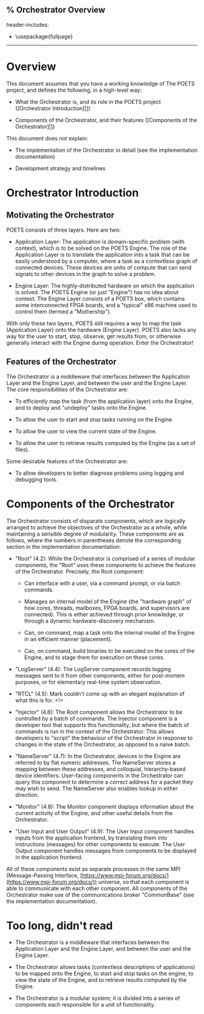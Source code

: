 % Orchestrator Overview
---
header-includes:
  - \usepackage{fullpage}
---

# Overview

This document assumes that you have a working knowledge of The POETS project,
and defines the following, in a high-level way:

 - What the Orchestrator is, and its role in the POETS project ([Orchestrator
   Introduction][])

 - Components of the Orchestrator, and their features ([Components of the
   Orchestrator][])

This document does not explain:

 - The implementation of the Orchestrator in detail (see the implementation
   documentation)

 - Development strategy and timelines

# Orchestrator Introduction

## Motivating the Orchestrator

POETS consists of three layers. Here are two:

 - Application Layer: The application is domain-specific problem (with
   context), which is to be solved on the POETS Engine. The role of the
   Application Layer is to translate the application into a task that can be
   easily understood by a computer, where a task as a contextless graph of
   connected devices. These devices are units of compute that can send signals
   to other devices in the graph to solve a problem.

 - Engine Layer: The highly-distributed hardware on which the application is
   solved. The POETS Engine (or just "Engine") has no idea about context. The
   Engine Layer consists of a POETS box, which contains some interconnected
   FPGA boards, and a "typical" x86 machine used to control them (termed a
   "Mothership").

With only these two layers, POETS still requires a way to map the task
(Application Layer) onto the hardware (Engine Layer). POETS also lacks any way
for the user to start, stop, observe, get results from, or otherwise generally
interact with the Engine during operation. Enter the Orchestrator!

## Features of the Orchestrator

The Orchestrator is a middleware that interfaces between the Application Layer
and the Engine Layer, and between the user and the Engine Layer. The core
responsibilities of the Orchestrator are:

 - To efficiently map the task (from the application layer) onto the Engine,
   and to deploy and "undeploy" tasks onto the Engine.

 - To allow the user to start and stop tasks running on the Engine.

 - To allow the user to view the current state of the Engine.

 - To allow the user to retrieve results computed by the Engine (as a set of
   files).

Some desirable features of the Orchestrator are:

 - To allow developers to better diagnose problems using logging and debugging
   tools.

# Components of the Orchestrator

The Orchestrator consists of disparate components, which are logically arranged
to achieve the objectives of the Orchestrator as a whole, while maintaining a
sensible degree of modularity. These components are as follows, where the
numbers in parentheses denote the corresponding section in the implementation
documentation:

 - "Root" (4.2): While the Orchestrator is comprised of a series of modular
   components, the "Root" uses these components to achieve the features of the
   Orchestrator. Precisely, the Root component:

   - Can interface with a user, via a command prompt, or via batch commands.

   - Manages an internal model of the Engine (the "hardware graph" of how
     cores, threads, mailboxes, FPGA boards, and supervisors are
     connected). This is either achieved through prior knowledge, or through a
     dynamic hardware-discovery mechanism.

   - Can, on command, map a task onto the internal model of the Engine in an
     efficient manner (placement).

   - Can, on command, build binaries to be executed on the cores of the Engine,
     and to stage them for execution on those cores.

 - "LogServer" (4.4): The LogServer component records logging messages sent to
   it from other components, either for post-mortem purposes, or for elementary
   real-time system observation.

 - "RTCL" (4.5): Mark couldn't come up with an elegant explanation of what this
   is for. <!>

 - "Injector" (4.6): The Root component allows the Orchestrator to be
   controlled by a batch of commands. The Injector component is a developer
   tool that supports this functionality, but where the batch of commands is
   run in the context of the Orchestrator. This allows developers to "script"
   the behaviour of the Orchestrator in response to changes in the state of
   the Orchestrator, as opposed to a naive batch.

 - "NameServer" (4.7): In the Orchestrator, devices in the Engine are referred
   to by flat numeric addresses. The NameServer stores a mapping between these
   addresses, and colloquial, hierarchy-based device identifiers. User-facing
   components in the Orchestrator can query this component to determine a
   correct address for a packet they may wish to send. The NameServer also
   enables lookup in either direction.

 - "Monitor" (4.8): The Monitor component displays information about the
   current activity of the Engine, and other useful details from the
   Orchestrator.

 - "User Input and User Output" (4.9): The User Input component handles inputs
   from the application frontend, by translating them into instructions
   (messages) for other components to execute. The User Output component
   handles messages from components to be displayed in the application
   frontend.

All of these components exist as separate processes in the same MPI
(Message-Passing Interface,
[https://www.mpi-forum.org/docs/](https://www.mpi-forum.org/docs/)) universe,
so that each component is able to communicate with each other component. All
components of the Orchestrator make use of the communications broker
"CommonBase" (see the implementation documentation).

# Too long, didn't read

- The Orchestrator is a middleware that interfaces between the Application
  Layer and the Engine Layer, and between the user and the Engine Layer.

- The Orchestrator allows tasks (contextless descriptions of applications) to
  be mapped onto the Engine, to start and stop tasks on the engine, to view the
  state of the Engine, and to retrieve results computed by the Engine.

- The Orchestrator is a modular system; it is divided into a series of
  components each responsible for a unit of functionality.
